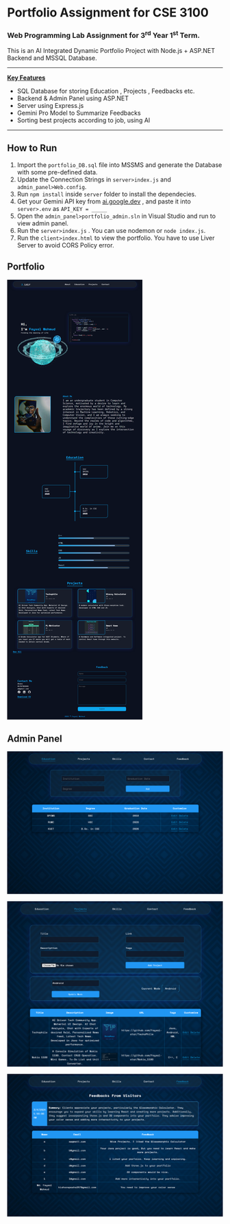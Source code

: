 # Portfolio Assignment for CSE 3100

### Web Programming Lab Assignment for 3<sup>rd</sup> Year 1<sup>st</sup> Term.

This is an AI Integrated Dynamic Portfolio Project with  Node.js + ASP.NET Backend and MSSQL Database.

<hr>
<u><b>Key Features</b></u>

- SQL Database for  storing Education , Projects , Feedbacks etc.
- Backend & Admin Panel using ASP.NET
- Server using Express.js
- Gemini Pro Model to Summarize Feedbacks
- Sorting best projects according to job, using AI

<hr>

## How to Run

1. Import the ``portfolio_DB.sql`` file into MSSMS and generate the Database with some pre-defined data.
2. Update the Connection Strings in ``server>index.js`` and ``admin_panel>Web.config``.
3. Run ``npm install`` inside ``server`` folder to install the dependecies.
4. Get your Gemini API key from [ai.google.dev](https://ai.google.dev) , and paste it into ``server>.env`` as ``API_KEY = _____``
5. Open the ``admin_panel>portfolio_admin.sln`` in Visual Studio and run to view admin panel.
6. Run the ``server>index.js`` . You can use nodemon or ``node index.js``.
7. Run the ``client>index.html`` to view the portfolio. You have to use Liver Server to avoid CORS Policy error.

## Portfolio

![Portfolio](image/README/1710358606556.png "Portfolio")

## Admin Panel

![Edu](image/README/1710358750966.png "Education")

![Projects](image/README/1710358762290.png "Projects")

![Feedback](image/README/1710358770630.png "Feedback Summary")
